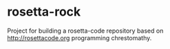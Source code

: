 # rosetta-rock
Project for building a rosetta-code repository based on http://rosettacode.org programming chrestomathy.
